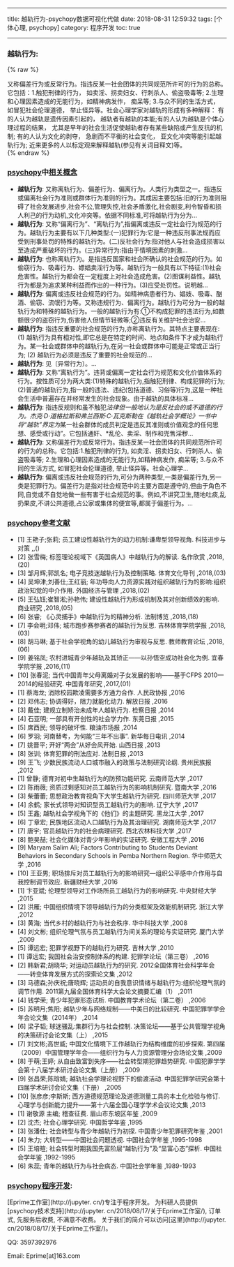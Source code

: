 
---
title: 越轨行为-psychopy数据可视化代做
date: 2018-08-31 12:59:32
tags: [个体心理, psychopy]
category: 程序开发
toc: true

---



<span></span>
<!-- more -->



### 越轨行为:

{% raw %}
<div class="p1">又称偏差行为或反常行为。指违反某一社会团体的共同规范所许可的行为的总称。它包括：1.触犯刑律的行为， 如卖淫、拐卖妇女、行刺杀人、偷盗吸毒等; 2.生理和心理因素造成的无能行为，如精神病发作， 痴呆等; 3.与众不同的生活方式， 如冒犯社会伦理道德， 举止怪异等。社会心理学家对越轨的形成有多种解释： 有的人认为越轨是遗传因素引起的， 越轨者有越轨的本能;有的人认为越轨是个体心理过程的结果， 尤其是早年的社会生活促使越轨者存有某些缺陷或产生反抗的机制; 有的人认为文化的剥夺， 急剧而不平衡的社会变化， 亚文化冲突等能引起越轨行为; 近来更多的人以标定观来解释越轨(参见有关词目释文)等。</div>
{% endraw %}



### [psychopy](/tags/psychopy/)中[相关概念](/categories/程序开发)

- **越轨行为**: 又称离轨行为、偏差行为、偏离行为。人类行为类型之一。指违反或偏离社会行为准则或群体行为准则的行为。其成因主要包括:旧的行为准则阻碍了社会发展进步,社会不公,管理失控,社会矛盾激化,社会剧变,利令智昏和损人利己的行为动机,文化冲突等。依据不同标准,可将越轨行为分为...
- **越轨行为**: 又称“偏离行为”、“离轨行为”,指偏离或违反一定社会行为规范的行为。越轨行为主要有以下几种类型:(一)犯罪行为:它是一种违反刑事法规而应受到刑事处罚的特殊的越轨行为。(二)反社会行为:指对他人与社会造成损害以至造成严重破坏的行为。(三)异常行为:指由于情境因素的刺激...
- **越轨行为**: 也称离轨行为。是指违反国家和社会所确认的社会规范的行为。如偷窃行为、吸毒行为、嫖娼卖淫行为等。越轨行为一般具有以下特征:(1)社会危害性。越轨行为都会在一定程度上对社会造成危害。(2)图谋利益性。越轨行为都是为追求某种利益而作出的一种行为。(3)应受处罚性。说明越...
- **越轨行为**: 偏离或违反社会规范的行为。如精神病患者行为、娼妓、吸毒、酗酒、偷窃、流氓行为等。又称违规行为、偏离行为。越轨行为可分为一般的越轨行为和特殊的越轨行为。一般的越轨行为有:①不构成犯罪的违法行为,如数额很少的盗窃行为,伤害他人但情节轻微等;②违反有关维护社会治安...
- **越轨行为**: 指违反重要的社会规范的行为,亦称离轨行为。其特点主要表现在: (1) 越轨行为具有相对性,即它总是在特定的时间、地点和条件下才成为越轨行为。某一社会或群体中的越轨行为,在另一社会或群体中可能是正常或正当行为; (2) 越轨行为必须是违反了重要的社会规范的...
- **越轨行为**: 见〔异常行为〕。...
- **越轨行为**: 又称“离轨行为”。违背或偏离一定社会行为规范和文化价值体系的行为。按性质可分为两大类:(1)特殊的越轨行为,指触犯刑律、构成犯罪的行为;(2)普通的越轨行为,指一般的违法、违纪(包括道德、习俗等)行为,这是一种社会生活中普遍存在并经常发生的社会现象。由于越轨的具体标准...
- **越轨行为**: 指违反规则和虽不触犯*法律但一般地认为是反社会的或不道德的行为。杰克·D·道格拉斯和弗兰西斯·C·瓦克斯勒在《越轨社会学概论》一书中将“越轨”界定为*某一社会群体的成员判定是违反其准则或价值观念的任何思想、感受或行动”。它包括通奸、*乱伦、卖淫、制作和兜售淫秽...
- **越轨行为**: 又称偏差行为或反常行为。指违反某一社会团体的共同规范所许可的行为的总称。它包括:1.触犯刑律的行为, 如卖淫、拐卖妇女、行刺杀人、偷盗吸毒等; 2.生理和心理因素造成的无能行为,如精神病发作, 痴呆等; 3.与众不同的生活方式, 如冒犯社会伦理道德, 举止怪异等。社会心理学...
- **越轨行为**: 偏离或违反社会规范的行为,可分为两种类型,一类是偏差行为,另一类是犯罪行为。偏差行为是指对社会规范中的主要方面是遵守的,但由于角色不同,自觉或不自觉地做一些有害于社会规范的事。例如,不讲究卫生,随地吐痰,乱扔果皮,不讲公共道德,占公家或集体的便宜等,都属于偏差行为。...


### [psychopy](/tags/psychopy/)[参考文献](/categories/程序开发/)

- [1]  王艳子;张莉; 员工建设性越轨行为的动力机制:谦卑型领导视角. 科技进步与对策 ,,()
- [2]  张雪梅; 标签理论视域下《英国病人》中越轨行为的解读. 名作欣赏 ,2018,(20)
- [3]  邹月辉;郭凯名; 电子竞技迷越轨行为及控制策略. 体育文化导刊 ,2018,(03)
- [4]  吴坤津;刘善仕;王红丽; 年功导向人力资源实践对组织越轨行为的影响:组织政治知觉的中介作用. 外国经济与管理 ,2018,(02)
- [5]  王弘钰;崔智淞;孙艳伟; 建设性越轨行为形成机制及其对创新绩效的影响. 商业研究 ,2018,(05)
- [6]  张睿; 《心灵捕手》中越轨行为的精神分析. 法制博览 ,2018,(18)
- [7]  李会明;邓伟; 城市跑步赛参赛者的越轨行为反思. 吉林体育学院学报 ,2018,(03)
- [8]  胡马琳; 基于社会学视角的幼儿越轨行为审视与反思. 教师教育论坛 ,2018,(06)
- [9]  姜铭凤; 农村进城青少年越轨及其矫正——以孙悟空成功社会化为例. 宜春学院学报 ,2016,(11)
- [10]  张春泥; 当代中国青年父母离婚对子女发展的影响——基于CFPS 2010—2014的经验研究. 中国青年研究 ,2017,(01)
- [1]  蔡海龙; 消除校园欺凌需要多方通力合作. 人民政协报 ,2016
- [2]  邓伟志; 协调得好，阻力就能化动力. 解放日报 ,2016
- [3]  戴佳; 建规立制矫治未成年人越轨行为. 检察日报 ,2014
- [4]  石亚明; 一部具有开创性的社会学力作. 东莞日报 ,2015
- [5]  席酉民; 领导的破坏性. 粮油市场报 ,2014
- [6]  罗羽; 河南替考，为何能“三年不出事”. 新华每日电讯 ,2014
- [7]  姚晋平; 开好“两会”从好会风开始. 山西日报 ,2013
- [8]  张训; 体育犯罪的刑法应对. 法制日报 ,2013
- [9]  王飞; 少数民族流动人口城市融入的政策与法制研究论纲. 贵州民族报 ,2012
- [1]  曾静; 德育对初中生越轨行为的防预功能研究. 云南师范大学 ,2017
- [2]  陈雨薇; 资质过剩感知对员工越轨行为的影响机制研究. 暨南大学 ,2016
- [3]  柴蕾蕾; 思想政治教育视角下大学生越轨行为研究. 四川师范大学 ,2017
- [4]  余鹤; 家长式领导对知识型员工越轨行为的影响. 辽宁大学 ,2017
- [5]  王鑫; 越轨社会学视角下的《他们》的主题研究. 黑龙江大学 ,2017
- [6]  丁章宏; 民族地区流动人口越轨行为及其治理研究. 湖南师范大学 ,2017
- [7]  唐宇; 官员越轨行为的社会病理研究. 西北农林科技大学 ,2017
- [8]  鲍昊喆; 社会化媒体对青少年影响的实证研究. 安徽工程大学 ,2016
- [9]  Maryam Salim Ali; Factors Contributing to Students Deviant Behaviors in Secondary Schools in Pemba Northern Region. 华中师范大学 ,2016
- [10]  王亚男; 职场排斥对员工越轨行为的影响研究—组织公平感中介作用与自我控制调节效应. 新疆财经大学 ,2016
- [1]  卞亚斌; 伦理型领导对工作场所员工越轨行为的影响研究. 中央财经大学 ,2015
- [2]  洪雁; 中国组织情境下领导越轨行为的分类框架及效能机制研究. 浙江大学 ,2012
- [3]  黄海; 当代乡村的越轨行为与社会秩序. 华中科技大学 ,2008
- [4]  刘文彬; 组织伦理气氛与员工越轨行为间关系的理论与实证研究. 厦门大学 ,2009
- [5]  谭远宏; 犯罪学视野下的越轨行为研究. 吉林大学 ,2010
- [1]  谭远宏; 我国社会治安控制体系的构建. 犯罪学论坛（第三卷） ,2016
- [2]  韩新君;胡晓华; 对运动员越轨行为的研究. 2012全国体育社会科学年会——转变体育发展方式的探索论文集 ,2012
- [3]  马德森;孙庆祝;唐晓辉; 运动员的自我意识情绪与越轨行为:组织伦理气氛的调节作用. 2011第九届全国体育科学大会论文摘要汇编（1） ,2011
- [4]  钱学荣; 青少年犯罪形态试析. 中国教育学术论坛（第二卷） ,2006
- [5]  苏明月;焦阳; 越轨少年与网络规制——中美日的比较研究. 中国犯罪学学会年会论文集（2014年） ,2014
- [6]  梁子韬; 球迷骚乱:集群行为与社会控制. 决策论坛——基于公共管理学视角的决策研讨会论文集（上） ,2015
- [7]  刘文彬;高世威; 中国文化情境下工作越轨行为结构维度的初步探索. 第四届（2009）中国管理学年会——组织行为与人力资源管理分会场论文集 ,2009
- [8]  于萌;王婷; 从自由致富到失序——社会转型期犯罪趋势研究. 中国犯罪学学会第十八届学术研讨会论文集（上册） ,2009
- [9]  张昌荣;陈晗婧; 越轨社会学理论视野下的偷渡活动. 中国犯罪学研究会第十四届学术研讨会论文集（下册） ,2005
- [10]  张彦彦;李斯斯; 西方道德规范理论及道德测量工具的本土化检验与修订. 心理学与创新能力提升——第十六届全国心理学学术会议论文集 ,2013
- [1]  谢敬源 主编; 稽查征费. 眉山市东坡区年鉴 ,2009
- [2]  沈杰; 社会心理学研究. 中国哲学年鉴 ,1995
- [3]  张潘仕; 社会转型与青少年越轨行为初探. 中国青少年犯罪研究年鉴 ,2001
- [4]  朱力; 大转型——中国社会问题透视. 中国社会学年鉴 ,1995-1998
- [5]  王培暄; 社会转型时期我国先富阶层“越轨行为”及“显富心态”探析. 中国社会学年鉴 ,1992-1995
- [6]  朱蕊; 青年的越轨行为与社会病态. 中国社会学年鉴 ,1989-1993


### [psychopy](/tags/psychopy/)[程序开发](/categories/程序开发/):
[Eprime工作室](http://jupyter. cn/)专注于程序开发。
为科研人员提供[psychopy技术支持](http://jupyter. cn/2018/08/17/关于Eprime工作室/), 订单式, 先服务后收费, 不满意不收费。
关于我们的简介可以访问[这里](http://jupyter. cn/2018/08/17/关于Eprime工作室/)。

QQ: 3597392976

Email: Eprime[at]163.com


